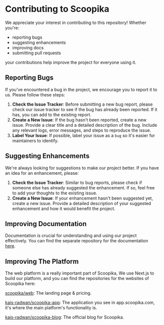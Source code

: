 # Contributing to Scoopika

We appreciate your interest in contributing to this repository! Whether you're: 

- reporting bugs
- suggesting enhancements
- improving docs 
- submitting pull requests

your contributions help improve the project for everyone using it.



## Reporting Bugs

If you've encountered a bug in the project, we encourage you to report it to us. Please follow these steps:

1. **Check the Issue Tracker**: Before submitting a new bug report, please check our issue tracker to see if the bug has already been reported. If it has, you can add to the existing report.
2. **Create a New Issue**: If the bug hasn't been reported, create a new issue. Provide a clear title and a detailed description of the bug. Include any relevant logs, error messages, and steps to reproduce the issue.
3. **Label Your Issue**: If possible, label your issue as a `bug` so it's easier for maintainers to identify.



## Suggesting Enhancements

We're always looking for suggestions to make our project better. If you have an idea for an enhancement, please:

1. **Check the Issue Tracker**: Similar to bug reports, please check if someone else has already suggested the enhancement. If so, feel free to add your thoughts to the existing issue.
2. **Create a New Issue**: If your enhancement hasn't been suggested yet, create a new issue. Provide a detailed description of your suggested enhancement and how it would benefit the project.



## Improving Documentation

Documentation is crucial for understanding and using our project effectively. You can find the separate repository for  the documentation [here](https://github.com/scoopika/docs).



## Improving The Platform

The web platform is a really important part of Scoopika, We use Next.js to build our platform, and you can find the repositories for the websites of Scoopika here:

[scoopika/web](https://github.com/scoopika/web): The landing page & pricing.

[kais-radwan/scoopika-app](https://github.com/kais-radwan/scoopika-app): The application you see in app.scoopika.com, it's where the main platform's functionality is.

[kais-radwan/scoopika-blog](https://github.com/kais-radwan/scoopika-blog): The official blog for Scoopika.
